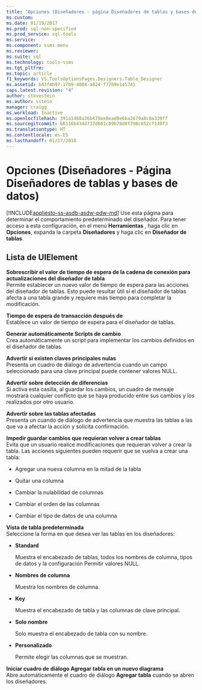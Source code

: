 ```yaml
---
title: "Opciones (Diseñadores - página Diseñadores de tablas y bases de datos) | Microsoft Docs"
ms.custom: 
ms.date: 01/19/2017
ms.prod: sql-non-specified
ms.prod_service: sql-tools
ms.service: 
ms.component: ssms-menu
ms.reviewer: 
ms.suite: sql
ms.technology: tools-ssms
ms.tgt_pltfrm: 
ms.topic: article
f1_keywords: VS.ToolsOptionsPages.Designers.Table_Designer
ms.assetid: b43f4b97-17b9-4004-a824-f77b9e145741
caps.latest.revision: "4"
author: stevestein
ms.author: sstein
manager: craigg
ms.workload: Inactive
ms.openlocfilehash: 391a1d60a36b479ae8ead0e6ba2679a8c8a339ff
ms.sourcegitcommit: b6116b434d737d661c09b78d0f798c652cf149f3
ms.translationtype: HT
ms.contentlocale: es-ES
ms.lasthandoff: 01/17/2018
---
```

# <a name="options-designers---table-and-database-designers-page"></a>Opciones (Diseñadores - Página Diseñadores de tablas y bases de datos)
[!INCLUDE[appliesto-ss-asdb-asdw-pdw-md](../../includes/appliesto-ss-asdb-asdw-pdw-md.md)] Use esta página para determinar el comportamiento predeterminado del diseñador. Para tener acceso a esta configuración, en el menú **Herramientas** , haga clic en **Opciones**, expanda la carpeta **Diseñadores** y haga clic en **Diseñador de tablas**.  
  
## <a name="uielement-list"></a>Lista de UIElement  
**Sobrescribir el valor de tiempo de espera de la cadena de conexión para actualizaciones del diseñador de tabla**  
Permite establecer un nuevo valor de tiempo de espera para las acciones del diseñador de tablas. Esto puede resultar útil si el diseñador de tablas afecta a una tabla grande y requiere más tiempo para completar la modificación.  
  
**Tiempo de espera de transacción después de**  
Establece un valor de tiempo de espera para el diseñador de tablas.  
  
**Generar automáticamente Scripts de cambio**  
Crea automáticamente un script para implementar los cambios definidos en el diseñador de tablas.  
  
**Advertir si existen claves principales nulas**  
Presenta un cuadro de diálogo de advertencia cuando un campo seleccionado para una clave principal puede contener valores NULL.  
  
**Advertir sobre detección de diferencias**  
Si activa esta casilla, al guardar los cambios, un cuadro de mensaje mostrará cualquier conflicto que se haya producido entre sus cambios y los realizados por otro usuario.  
  
**Advertir sobre las tablas afectadas**  
Presenta un cuando de diálogo de advertencia que muestra las tablas a las que va a afectar la acción y solicita confirmación.  
  
**Impedir guardar cambios que requieran volver a crear tablas**  
Evita que un usuario realice modificaciones que requieran volver a crear la tabla. Las acciones siguientes pueden requerir que se vuelva a crear una tabla:  
  
-   Agregar una nueva columna en la mitad de la tabla  
  
-   Quitar una columna  
  
-   Cambiar la nulabilidad de columnas  
  
-   Cambiar el orden de las columnas  
  
-   Cambiar el tipo de datos de una columna  
  
**Vista de tabla predeterminada**  
Seleccione la forma en que desea ver las tablas en los diseñadores:  
  
-   **Standard**  
  
    Muestra el encabezado de tablas, todos los nombres de columna, tipos de datos y la configuración Permitir valores NULL.  
  
-   **Nombres de columna**  
  
    Muestra los nombres de columna.  
  
-   **Key**  
  
    Muestra el encabezado de tabla y las columnas de clave principal.  
  
-   **Solo nombre**  
  
    Solo muestra el encabezado de tabla con su nombre.  
  
-   **Personalizado**  
  
    Permite elegir las columnas que se muestran.  
  
**Iniciar cuadro de diálogo Agregar tabla en un nuevo diagrama**  
Abre automáticamente el cuadro de diálogo **Agregar tabla** cuando se abren los diseñadores.  
  

